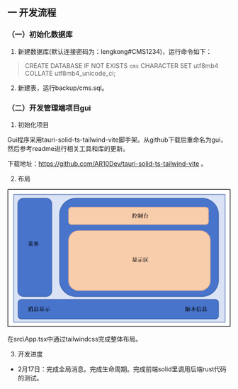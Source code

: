 ## 一 开发流程
### （一）初始化数据库
1. 新建数据库(默认连接密码为：lengkong#CMS1234)，运行命令如下：
> CREATE DATABASE IF NOT EXISTS `cms` CHARACTER SET utf8mb4 COLLATE utf8mb4_unicode_ci;
2. 新建表，运行backup/cms.sql。
### （二）开发管理端项目gui
1. 初始化项目

Gui程序采用tauri-solid-ts-tailwind-vite脚手架。从github下载后重命名为gui，然后参考readme进行相关工具和库的更新。

下载地址：https://github.com/AR10Dev/tauri-solid-ts-tailwind-vite 。

2. 布局

![alt text](img/2.png)

在src\App.tsx中通过tailwindcss完成整体布局。

3. 开发进度
- 2月17日：完成全局消息。完成生命周期。完成前端solid里调用后端rust代码的测试。